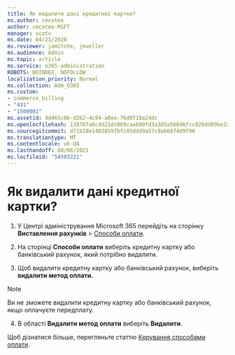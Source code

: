 ```yaml
---
title: Як видалити дані кредитної картки?
ms.author: cmcatee
author: cmcatee-MSFT
manager: scotv
ms.date: 04/21/2020
ms.reviewer: jamitche, jmueller
ms.audience: Admin
ms.topic: article
ms.service: o365-administration
ROBOTS: NOINDEX, NOFOLLOW
localization_priority: Normal
ms.collection: Adm_O365
ms.custom:
- commerce_billing
- "431"
- "1500001"
ms.assetid: 9d465c0b-d262-4c84-a0ee-76d0f18a24dc
ms.openlocfilehash: 138707a0c4d21dc089caa689fd3a385a56696fcc026dd89be2afaf069a1d2b73
ms.sourcegitcommit: d71b18e1403859fbfc45ddd9a57c8ab68f4d9f96
ms.translationtype: MT
ms.contentlocale: uk-UA
ms.lasthandoff: 08/06/2021
ms.locfileid: "54503221"
---
```

# <a name="how-do-i-remove-my-credit-card-information"></a>Як видалити дані кредитної картки?

1. У Центрі адміністрування Microsoft 365 перейдіть на сторінку **Виставлення рахунків** \> [Способи оплати](https://go.microsoft.com/fwlink/p/?linkid=2018806).

2. На сторінці **Способи оплати** виберіть кредитну картку або банківський рахунок, який потрібно видалити.

3. Щоб видалити кредитну картку або банківський рахунок, виберіть **видалити метод оплати.**

> [!NOTE]
> Ви не зможете видалити кредитну картку або банківський рахунок, якщо оплачуєте передплату.

4. В області **Видалити метод оплати** виберіть **Видалити**.

Щоб дізнатися більше, перегляньте статтю [Керування способами оплати](/microsoft-365/commerce/billing-and-payments/manage-payment-methods).